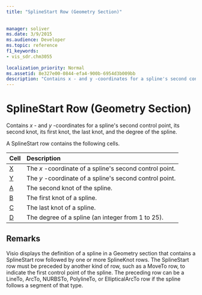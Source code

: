 ```yaml
---
title: "SplineStart Row (Geometry Section)"
 
 
manager: soliver
ms.date: 3/9/2015
ms.audience: Developer
ms.topic: reference
f1_keywords:
- vis_sdr.chm3055
 
localization_priority: Normal
ms.assetid: 8e327e00-0844-efa4-900b-6954d3b009bb
description: "Contains x - and y -coordinates for a spline's second control point, its second knot, its first knot, the last knot, and the degree of the spline."
---
```


# SplineStart Row (Geometry Section)

Contains  *x*  - and  *y*  -coordinates for a spline's second control point, its second knot, its first knot, the last knot, and the degree of the spline. 
  
A SplineStart row contains the following cells.
  
|**Cell**|**Description**|
|:-----|:-----|
|[X](x-cell-geometry-section.md) <br/> |The  *x*  -coordinate of a spline's second control point.  <br/> |
|[Y](y-cell-geometry-section.md) <br/> |The  *y*  -coordinate of a spline's second control point.  <br/> |
|[A](a-cell-geometry-section.md) <br/> |The second knot of the spline.  <br/> |
|[B](b-cell-geometry-section.md) <br/> |The first knot of a spline.  <br/> |
|[C](c-cell-geometry-section.md) <br/> |The last knot of a spline.  <br/> |
|[D](d-cell-geometry-section.md) <br/> |The degree of a spline (an integer from 1 to 25).  <br/> |
   
## Remarks

Visio displays the definition of a spline in a Geometry section that contains a SplineStart row followed by one or more SplineKnot rows. The SplineStart row must be preceded by another kind of row, such as a MoveTo row, to indicate the first control point of the spline. The preceding row can be a LineTo, ArcTo, NURBSTo, PolylineTo, or EllipticalArcTo row if the spline follows a segment of that type.
  

